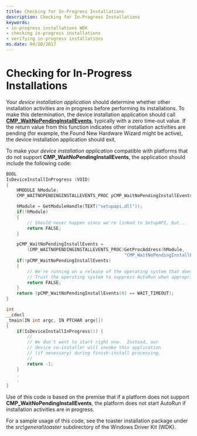 ```yaml
---
title: Checking for In-Progress Installations
description: Checking for In-Progress Installations
keywords:
- in-progress installations WDK
- checking in-progress installations
- verifying in-progress installations
ms.date: 04/20/2017
---
```


# Checking for In-Progress Installations

Your *device installation application* should determine whether other installation activities are in progress before performing its installations. To make this determination, the device installation application should call [**CMP_WaitNoPendingInstallEvents**](/windows/win32/api/cfgmgr32/nf-cfgmgr32-cm_waitnopendinginstallevents), typically with a zero time-out value. If the return value from this function indicates other installation activities are pending (for example, the Found New Hardware Wizard might be active), the device installation application should exit.

To make your *device installation application* compatible with platforms that do not support **CMP_WaitNoPendingInstallEvents**, the application should include the following code:

```cpp
BOOL
IsDeviceInstallInProgress (VOID)
{
    HMODULE hModule;
    CMP_WAITNOPENDINGINSTALLEVENTS_PROC pCMP_WaitNoPendingInstallEvents;

    hModule = GetModuleHandle(TEXT("setupapi.dll"));
    if(!hModule)
    {
        // Should never happen since we're linked to SetupAPI, but...
        return FALSE;
    }

    pCMP_WaitNoPendingInstallEvents =
        (CMP_WAITNOPENDINGINSTALLEVENTS_PROC)GetProcAddress(hModule,
                                             "CMP_WaitNoPendingInstallEvents");
    if(!pCMP_WaitNoPendingInstallEvents)
    {
        // We're running on a release of the operating system that doesn't supply this function.
        // Trust the operating system to suppress AutoRun when appropriate.
        return FALSE;
    }
    return (pCMP_WaitNoPendingInstallEvents(0) == WAIT_TIMEOUT);
}

int
__cdecl
_tmain(IN int argc, IN PTCHAR argv[])
{
    if(IsDeviceInstallInProgress()) {
        //
        // We don't want to start right now.  Instead, our
        // device co-installer will invoke this application
        // (if necessary) during finish-install processing.
        //
        return -1;
    }
    .
    .
}
```

Use of this code is based on the premise that if a platform does not support **CMP_WaitNoPendingInstallEvents**, the platform does not start AutoRun if installation activities are in progress.

For a sample usage of this code, see the toaster installation package under the *src\\general\\toaster* subdirectory of the Windows Driver Kit (WDK).
